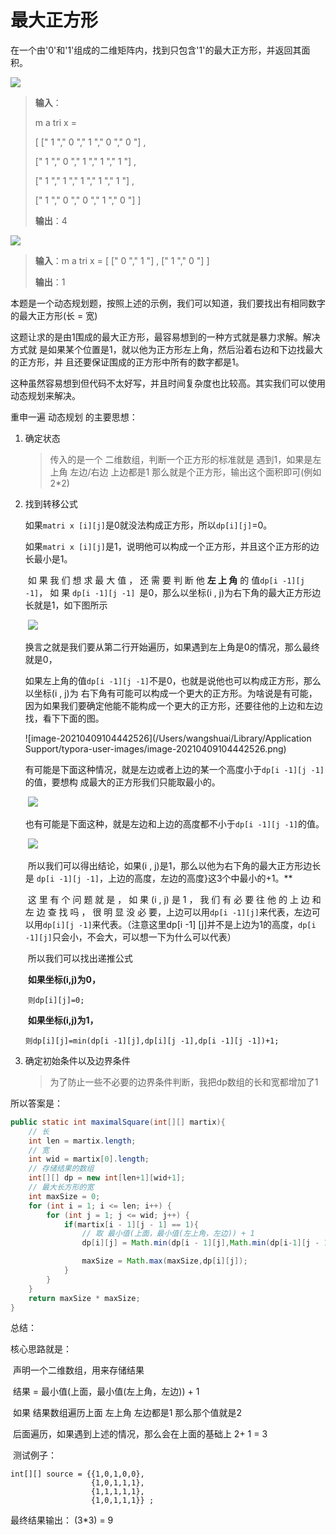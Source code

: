# 最大正方形

在一个由'0'和'1'组成的二维矩阵内，找到只包含'1'的最大正方形，并返回其面积。 

![](http://rloqc3ngo.hd-bkt.clouddn.com/img20210409100525.png)



> **输入**： 
>
> m a tri x = 
>
> [ [" 1 "," 0 "," 1 "," 0 "," 0 "] , 
>
> [" 1 "," 0 "," 1 "," 1 "," 1 "] , 
>
> [" 1 "," 1 "," 1 "," 1 "," 1 "] ,
>
> [" 1 "," 0 "," 0 "," 1 "," 0 "] ] 
>
> **输出**：4 



![](http://rloqc3ngo.hd-bkt.clouddn.com/img20210409100627.png)



> **输入**：m a tri x = [ [" 0 "," 1 "] , [" 1 "," 0 "] ] 
>
> **输出**：1 



本题是一个动态规划题，按照上述的示例，我们可以知道，我们要找出有相同数字的最大正方形(长 = 宽)

这题让求的是由1围成的最大正方形，最容易想到的一种方式就是暴力求解。解决方式就 是如果某个位置是1，就以他为正方形左上角，然后沿着右边和下边找最大的正方形，并 且还要保证围成的正方形中所有的数字都是1。 

这种虽然容易想到但代码不太好写，并且时间复杂度也比较高。其实我们可以使用动态规划来解决。



重申一遍 动态规划 的主要思想：

1. 确定状态

   > 传入的是一个 二维数组，判断一个正方形的标准就是 遇到1，如果是左上角 左边/右边 上边都是1 那么就是个正方形，输出这个面积即可(例如 2*2)

2. 找到转移公式

   如果```matri x [i][j]```是0就没法构成正方形，所以```dp[i][j]```=0。 

   如果```matri x [i][j]```是1，说明他可以构成一个正方形，并且这个正方形的边长最小是1。 

   ​	如 果 我 们 想 求 最 大 值 ， 还 需 要 判 断 他 **左 上 角** 的 值``` dp[i -1][j -1] ```， 如 果 ```dp[i -1][j -1] ```是0，那么以坐标(i , j)为右下角的最大正方形边长就是1，如下图所示 

   ​	![](http://rloqc3ngo.hd-bkt.clouddn.com/img20210409103650.png)

   换言之就是我们要从第二行开始遍历，如果遇到左上角是0的情况，那么最终就是0，

   如果左上角的值```dp[i -1][j -1]```不是0，也就是说他也可以构成正方形，那么以坐标(i , j)为  右下角有可能可以构成一个更大的正方形。为啥说是有可能，因为如果我们要确定他能不能构成一个更大的正方形，还要往他的上边和左边找，看下下面的图。

   ![image-20210409104442526](/Users/wangshuai/Library/Application Support/typora-user-images/image-20210409104442526.png)

   ​	有可能是下面这种情况，就是左边或者上边的某一个高度小于```dp[i -1][j -1]```的值，要想构 成最大的正方形我们只能取最小的。

   ​	![](http://rloqc3ngo.hd-bkt.clouddn.com/img20210409104905.png)

   ​	也有可能是下面这种，就是左边和上边的高度都不小于```dp[i -1][j -1]```的值。

   ​	![](http://rloqc3ngo.hd-bkt.clouddn.com/img20210409104943.png)

   ​	所以我们可以得出结论，如果(i , j)是1，那么以他为右下角的最大正方形边长是 ```dp[i -1][j -1]```，上边的高度，左边的高度}这3个中最小的+1。** 

   ​	这 里 有 个 问 题 就 是 ， 如 果 (i , j) 是 1 ， 我 们 有 必 要 往 他 的 上 边 和 左 边 查 找 吗 ， 很 明 显 没 必 要，上边可以用```dp[i -1][j]```来代表，左边可以用```dp[i][j -1]```来代表。（注意这里dp[i -1] [j]并不是上边为1的高度，```dp[i -1][j]```只会小，不会大，可以想一下为什么可以代表） 

   ​	所以我们可以找出递推公式 

   ​	**如果坐标(i,j)为0，** 

   ​	```则dp[i][j]=0;```

   ​	**如果坐标(i,j)为1，**

   ​	```则dp[i][j]=min(dp[i -1][j],dp[i][j -1],dp[i -1][j -1])+1;```

3. 确定初始条件以及边界条件

   > 为了防止一些不必要的边界条件判断，我把dp数组的长和宽都增加了1



所以答案是：

```java
public static int maximalSquare(int[][] martix){
    // 长
    int len = martix.length;
    // 宽
    int wid = martix[0].length;
    // 存储结果的数组
    int[][] dp = new int[len+1][wid+1];
    // 最大长方形的宽
    int maxSize = 0;
    for (int i = 1; i <= len; i++) {
        for (int j = 1; j <= wid; j++) {
            if(martix[i - 1][j - 1] == 1){
                // 取 最小值(上面，最小值(左上角，左边)) + 1
                dp[i][j] = Math.min(dp[i - 1][j],Math.min(dp[i-1][j - 1],dp[i][j - 1])) + 1;

                maxSize = Math.max(maxSize,dp[i][j]);
            }
        }
    }
    return maxSize * maxSize;
}
```



总结：

核心思路就是： 

​	声明一个二维数组，用来存储结果

​	结果 = 最小值(上面，最小值(左上角，左边)) + 1

​	如果 结果数组遍历上面 左上角 左边都是1 那么那个值就是2

​	后面遍历，如果遇到上述的情况，那么会在上面的基础上 2+ 1 = 3

​	测试例子：

```
int[][] source = {{1,0,1,0,0},
                  {1,0,1,1,1},
                  {1,1,1,1,1},
                  {1,0,1,1,1}} ;
```

最终结果输出： (3*3) = 9

